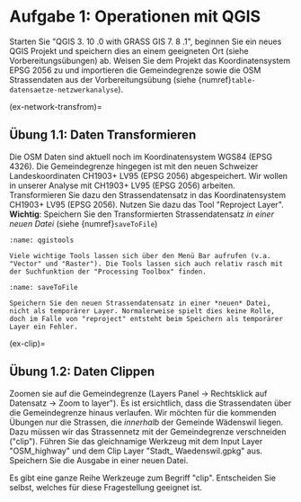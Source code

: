 # Aufgabe 1: Operationen mit QGIS

Starten Sie "QGIS 3. 10 .0 with GRASS GIS 7. 8 .1", beginnen Sie ein neues QGIS Projekt und speichern dies an einem geeigneten Ort (siehe Vorbereitungsübungen) ab. Weisen Sie dem Projekt das Koordinatensystem EPSG 2056 zu und importieren die Gemeindegrenze sowie die OSM Strassendaten aus der Vorbereitungsübung (siehe {numref}`table-datensaetze-netzwerkanalyse`).

(ex-network-transfrom)=
## Übung 1.1: Daten Transformieren

Die OSM Daten sind aktuell noch im Koordinatensystem WGS84 (EPSG 4326). Die Gemeindegrenze hingegen ist mit den neuen Schweizer Landeskoordinaten CH1903+ LV95 (EPSG 2056) abgespeichert. Wir wollen in unserer Analyse mit CH1903+ LV95 (EPSG 2056) arbeiten. Transformieren Sie dazu den Strassendatensatz in das Koordinatensystem CH1903+ LV95 (EPSG 2056). Nutzen Sie dazu das Tool "Reproject Layer". **Wichtig**: Speichern Sie den Transformierten Strassendatensatz *in einer neuen Datei* (siehe {numref}`saveToFile`)

```{figure} figures/ueb1_fig1.jpg
:name: qgistools

Viele wichtige Tools lassen sich über den Menü Bar aufrufen (v.a. "Vector" und "Raster"). Die Tools lassen sich auch relativ rasch mit der Suchfunktion der "Processing Toolbox" finden.
```




```{figure} figures/saveTo.jpg
:name: saveToFile

Speichern Sie den neuen Strassendatensatz in einer *neuen* Datei, nicht als temporärer Layer. Normalerweise spielt dies keine Rolle, doch im Falle von "reproject" entsteht beim Speichern als temporärer Layer ein Fehler.
```
(ex-clip)=
## Übung 1.2: Daten Clippen

Zoomen sie auf die Gemeindegrenze (Layers Panel -> Rechtsklick auf Datensatz -> Zoom to layer"). Es ist ersichtlich, dass die Strassendaten über die Gemeindegrenze hinaus verlaufen. Wir möchten für die kommenden Übungen nur die Strassen, die _innerhalb_ der Gemeinde Wädenswil liegen. Dazu müssen wir das Strassennetz mit der Gemeindegrenze verschneiden ("clip"). Führen Sie das gleichnamige Werkzeug mit dem Input Layer "OSM_highway" und dem Clip Layer "Stadt_ Waedenswil.gpkg" aus. Speichern Sie die Ausgabe in einer neuen Datei. 

Es gibt eine ganze Reihe Werkzeuge zum Begriff "clip". Entscheiden Sie selbst, welches für diese Fragestellung geeignet ist.